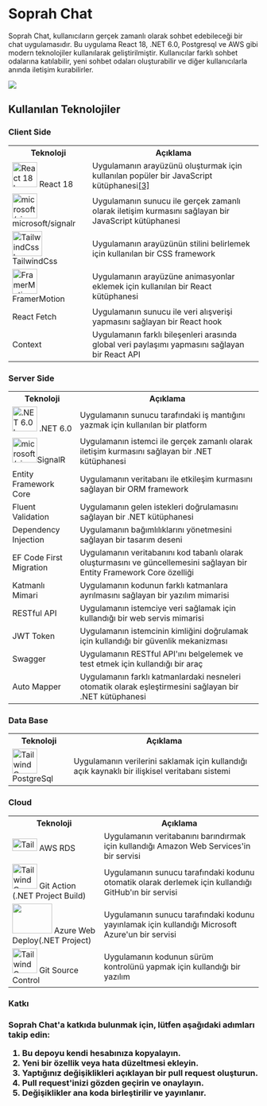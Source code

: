 <h1>Soprah Chat</h1>
<p>Soprah Chat, kullanıcıların gerçek zamanlı olarak sohbet edebileceği bir chat uygulamasıdır. Bu uygulama React 18, .NET 6.0, Postgresql ve AWS gibi modern teknolojiler kullanılarak geliştirilmiştir.
Kullanıcılar farklı sohbet odalarına katılabilir, yeni sohbet odaları oluşturabilir ve diğer kullanıcılarla anında iletişim kurabilirler.
</p>

<a href="https://soprahchat.onrender.com/" /><img src="https://chatappv2.s3.eu-central-1.amazonaws.com/2023-04-26+15_30_40-Window.png"/></a>

<h2>Kullanılan Teknolojiler</h2>
<h3>Client Side</h3>
<table>
  <tr>
    <th>Teknoloji</th>
    <th>Açıklama</th>
  </tr>
  <tr>
    <td><img src="https://upload.wikimedia.org/wikipedia/commons/thumb/a/a7/React-icon.svg/1200px-React-icon.svg.png" alt="React 18 logo" width="50" height="50"> React 18</td>
    <td>Uygulamanın arayüzünü oluşturmak için kullanılan popüler bir JavaScript kütüphanesi<a href="https://commons.wikimedia.org/wiki/File:React-icon.svg">[3]</a></td>
  </tr>
 
  <tr>
    <td><img src="https://avatars.githubusercontent.com/u/6154722?s=200&v=4" alt="microsoft/signalr logo" width="50" height="50"> microsoft/signalr</td>
    <td>Uygulamanın sunucu ile gerçek zamanlı olarak iletişim kurmasını sağlayan bir JavaScript kütüphanesi</td>
  </tr>
  <tr>
    <td><img src="https://upload.wikimedia.org/wikipedia/commons/thumb/d/d5/Tailwind_CSS_Logo.svg/1200px-Tailwind_CSS_Logo.svg.png" alt="TailwindCss logo" width="60" height="50"> TailwindCss</td>
    <td>Uygulamanın arayüzünün stilini belirlemek için kullanılan bir CSS framework</td>
  </tr>
  <tr>
    <td><img src="https://pagepro.co/blog/wp-content/uploads/2020/03/framer-motion.png" alt="FramerMotion logo" width="50" height="50"> FramerMotion</td>
    <td>Uygulamanın arayüzüne animasyonlar eklemek için kullanılan bir React kütüphanesi</td>
  </tr>
   <tr>
    <td>React Fetch</td>
    <td>Uygulamanın sunucu ile veri alışverişi yapmasını sağlayan bir React hook</td>
  </tr>
  <tr>
    <td>Context</td>
    <td>Uygulamanın farklı bileşenleri arasında global veri paylaşımı yapmasını sağlayan bir React API</td>
  </tr>
</table>

<h3>Server Side</h3>

<table>
  <tr>
    <th>Teknoloji</th>
    <th>Açıklama</th>
  </tr>
  <tr>
    <td><img src="https://upload.wikimedia.org/wikipedia/commons/thumb/e/ee/.NET_Core_Logo.svg/1200px-.NET_Core_Logo.svg.png" alt=".NET 6.0 logo" width="50" height="50"> .NET 6.0</td>
    <td>Uygulamanın sunucu tarafındaki iş mantığını yazmak için kullanılan bir platform</td>
  </tr>
  <tr>
    <td><img src="https://avatars.githubusercontent.com/u/6154722?s=200&v=4" alt="microsoft/signalr logo" width="50" height="50">SignalR</td>
    <td>Uygulamanın istemci ile gerçek zamanlı olarak iletişim kurmasını sağlayan bir .NET kütüphanesi</td>
  </tr>
  <tr>
    <td>Entity Framework Core</td>
    <td>Uygulamanın veritabanı ile etkileşim kurmasını sağlayan bir ORM framework</td>
  </tr>
  <tr>
    <td>Fluent Validation</td>
    <td>Uygulamanın gelen istekleri doğrulamasını sağlayan bir .NET kütüphanesi</td>
  </tr>
  <tr>
    <td>Dependency Injection</td>
    <td>Uygulamanın bağımlılıklarını yönetmesini sağlayan bir tasarım deseni</td>
  </tr>
  <tr>
    <td>EF Code First Migration</td>
    <td>Uygulamanın veritabanını kod tabanlı olarak oluşturmasını ve güncellemesini sağlayan bir Entity Framework Core özelliği</td>
  </tr>
  <tr>
    <td>Katmanlı Mimari</td>
    <td>Uygulamanın kodunun farklı katmanlara ayrılmasını sağlayan bir yazılım mimarisi</td>
  </tr>
  
  <tr>
    <td>RESTful API</td>
    <td>Uygulamanın istemciye veri sağlamak için kullandığı bir web servis mimarisi</td>
  </tr>
  <tr>
    <td>JWT Token</td>
    <td>Uygulamanın istemcinin kimliğini doğrulamak için kullandığı bir güvenlik mekanizması</td>
  </tr>
  <tr>
    <td>Swagger</td>
    <td>Uygulamanın RESTful API'ını belgelemek ve test etmek için kullandığı bir araç</td>
  </tr>
  <tr>
    <td>Auto Mapper</td>
    <td>Uygulamanın farklı katmanlardaki nesneleri otomatik olarak eşleştirmesini sağlayan bir .NET kütüphanesi</td>
  </tr>
</table>

<h3>Data Base</h3>
<table>
  <tr>
    <th>Teknoloji</th>
    <th>Açıklama</th>
  </tr>
 <tr>
    <td><img src="https://upload.wikimedia.org/wikipedia/commons/thumb/2/29/Postgresql_elephant.svg/1200px-Postgresql_elephant.svg.png" alt="TailwindCss logo" width="50" height="50"> PostgreSql</th>
    <td>Uygulamanın verilerini saklamak için kullandığı açık kaynaklı bir ilişkisel veritabanı sistemi</th>
  </tr>
</table>
<h3>Cloud</h3>
<table>
  <tr>
    <th>Teknoloji</th>
    <th>Açıklama</th>
  </tr>
 <tr>
    <td><img src="https://logo-base.com/logo/aws_logo_transparent.png" alt="TailwindCss logo" width="50" height="25"> AWS RDS</th>
    <td> Uygulamanın veritabanını barındırmak için kullandığı Amazon Web Services'in bir servisi</th>
  </tr>
  <tr>
    <td><img src="https://github.githubassets.com/images/modules/site/icons/footer/github-mark.svg" alt="TailwindCss logo" width="50" height="50"> Git Action (.NET Project Build)</th>
    <td>Uygulamanın sunucu tarafındaki kodunu otomatik olarak derlemek için kullandığı GitHub'ın bir servisi</th>
  </tr>
  <tr>
    <td><img src="https://download.logo.wine/logo/Microsoft_Azure/Microsoft_Azure-Logo.wine.png" width="80" height="60"> Azure Web Deploy(.NET Project)</th>
    <td>Uygulamanın sunucu tarafındaki kodunu yayınlamak için kullandığı Microsoft Azure'un bir servisi</th>
  </tr><tr>
    <td><img src="https://github.githubassets.com/images/modules/site/icons/footer/github-mark.svg" alt="TailwindCss logo" width="50" height="50"> Git Source Control</th>
    <td>Uygulamanın kodunun sürüm kontrolünü yapmak için kullandığı bir yazılım</th>
  </tr>
</table>

<h3>Katkı<h3>
Soprah Chat'a katkıda bulunmak için, lütfen aşağıdaki adımları takip edin:
<ol>
<li>Bu depoyu kendi hesabınıza kopyalayın.</li>
<li>Yeni bir özellik veya hata düzeltmesi ekleyin.</li>
<li>Yaptığınız değişiklikleri açıklayan bir pull request oluşturun.</li>
<li>Pull request'inizi gözden geçirin ve onaylayın.</li>
<li>Değişiklikler ana koda birleştirilir ve yayınlanır.</li>
</ol>




